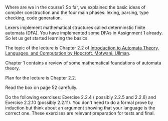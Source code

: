 
Where are we in the course? So far, we explained the basic ideas of compiler construction and the four main phases: lexing, parsing, type checking, code generation.

Lexers implement mathematical structures called determinstic finite automata (DFA). You have implemented some DFAs in Assignment 1 already. So let us get started learning the basics.

The topic of the lecture is Chapter 2.2 of [Introduction to Automata Theory, Languages, and Computation by Hopcroft, Motwani, Ullman]( https://mcdtu.files.wordpress.com/2017/03/introduction-to-automata-theory.pdf).

Chapter 1 contains a review of some mathematical foundations of automata theory.

Plan for the lecture is Chapter 2.2.

Read the box on page 52 carefully.

Do the following exercises: Exercise 2.2.4 ( possibly 2.2.5 and 2.2.6) and Exercise 2.2.10 (possibly 2.2.11). You don't need to do a formal prove by induction but think about an argument showing that your language is the correct one. These exercises are relevant preparation for tests and final.  






